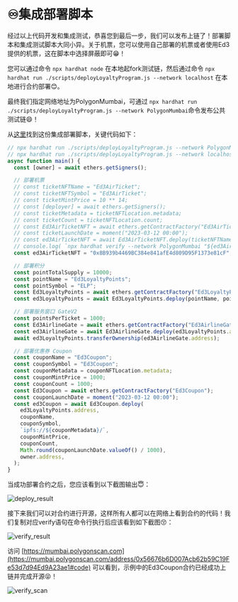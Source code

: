 # ♾️集成部署脚本

经过以上代码开发和集成测试，恭喜您到最后一步，我们可以发布上链了！部署脚本和集成测试脚本大同小异。关于机票，您可以使用自己部署的机票或者使用Ed3提供的机票，这在脚本中选择屏蔽即可😁！

您可以通过命令 `npx hardhat node` 在本地起fork测试链，然后通过命令 `npx hardhat run ./scripts/deployLoyaltyProgram.js --network localhost` 在本地进行合约部署😊。

最终我们指定网络地址为PolygonMumbai，可通过 `npx hardhat run ./scripts/deployLoyaltyProgram.js --network PolygonMumbai`命令发布公共测试链😄！

从[这里](https://github.com/Ed3Academy/ed3-hardhat-template/blob/main/scripts/deployLoyaltyProgram.js)找到这份集成部署脚本，关键代码如下：

```JavaScript
// npx hardhat run ./scripts/deployLoyaltyProgram.js --network PolygonMumbai
// npx hardhat run ./scripts/deployLoyaltyProgram.js --network localhost
async function main() {
  const [owner] = await ethers.getSigners();

  // 部署机票
  // const ticketNFTName = "Ed3AirTicket";
  // const ticketNFTSymbol = "Ed3AirTicket";
  // const ticketMintPrice = 10 ** 14;
  // const [deployer] = await ethers.getSigners();
  // const ticketMetadata = ticketNFTLocation.metadata;
  // const ticketCount = ticketNFTLocation.count;
  // const Ed3AirTicketNFT = await ethers.getContractFactory("Ed3AirTicketNFT");
  // const ticketLaunchDate = moment("2023-03-12 00:00");
  // const ed3AirTicketNFT = await Ed3AirTicketNFT.deploy(ticketNFTName, ticketNFTSymbol, `ipfs://${ticketMetadata}/`, ticketMintPrice, ticketCount, Math.round(ticketLaunchDate.valueOf () / 1000), deployer.address);
  // console.log( `npx hardhat verify --network PolygonMumbai "${ed3AirTicketNFT.address}" ${ticketNFTName} ${ticketNFTSymbol} ipfs://${ticketMetadata}/ ${ticketMintPrice} ${ticketCount} ${Math.round(ticketLaunchDate.valueOf() / 1000)} ${deployer.address}`);
  const ed3AirTicketNFT = "0x8B939b4469BC384e841afE4d809D95F1373e81cF";

  // 部署积分
  const pointTotalSupply = 10000;
  const pointName = "Ed3LoyaltyPoints";
  const pointSymbol = "ELP";
  const Ed3LoyaltyPoints = await ethers.getContractFactory("Ed3LoyaltyPoints");
  const ed3LoyaltyPoints = await Ed3LoyaltyPoints.deploy(pointName, pointSymbol, pointTotalSupply);

  // 部署服务窗口 GateV2
  const pointsPerTicket = 1000;
  const Ed3AirlineGate = await ethers.getContractFactory("Ed3AirlineGate");
  const ed3AirlineGate = await Ed3AirlineGate.deploy(ed3LoyaltyPoints.address, ed3AirTicketNFT, pointsPerTicket);
  await ed3LoyaltyPoints.transferOwnership(ed3AirlineGate.address);

  // 部署优惠券 Coupon
  const couponName = "Ed3Coupon";
  const couponSymbol = "Ed3Coupon";
  const couponMetadata = couponNFTLocation.metadata;
  const couponMintPrice = 1000;
  const couponCount = 1000;
  const Ed3Coupon = await ethers.getContractFactory("Ed3Coupon");
  const couponLaunchDate = moment("2023-03-12 00:00");
  const ed3Coupon = await Ed3Coupon.deploy(
    ed3LoyaltyPoints.address,
    couponName,
    couponSymbol,
    `ipfs://${couponMetadata}/`,
    couponMintPrice,
    couponCount,
    Math.round(couponLaunchDate.valueOf() / 1000),
    owner.address,
  );
}

```

当成功部署合约之后，您应该看到以下截图输出😇：

![deploy_result](https://i.postimg.cc/6Q0LPjhv/deploy-result.png)

接下来我们可以对合约进行开源，这样所有人都可以在网络上看到合约的代码！我们复制对应verify语句在命令行执行后应该看到如下截图😚：

![verify_result](https://i.postimg.cc/Zqf8xfZK/verify-result.png)

访问 [https://mumbai.polygonscan.com](https://mumbai.polygonscan.com/address/0x56676b6D007Acb62b59C19Fe53d7d94Ed9A23ae1#code) 可以看到，示例中的Ed3Coupon合约已经成功上链并完成开源😝！

![verify_scan](https://i.postimg.cc/kqvhh748/ether-scan.png)
